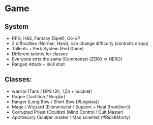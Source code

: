 # Game
## System
-	RPG, H&S, Fantasy (Spell), Co-oP
-	2 difficulties (Normal, Hard), can change difficulty (controlls dropp)
-	Tallents + Perk System (End Game)
-	Different talents for classes
-	Everyone strts the same (Commoner) (ZERO => HERO)
-	Ranged Attack = skill shot

## Classes: 
-	warrior (Tank / DPS (2h, 1,5h + bucklet)
-	Rogue (Tactition / Burglar)
-	Ranger (Long Bow / Short Bow (#Legolas))
-	Mage / Wizzard (Elementalist /  Support + Heal (frontliner))
-	Corrupted Priest (Ocultist) (Mind Control / Cult Master)
-	Apothecary (Scalpel master / Mad scientist (#Rick&Morty)  
